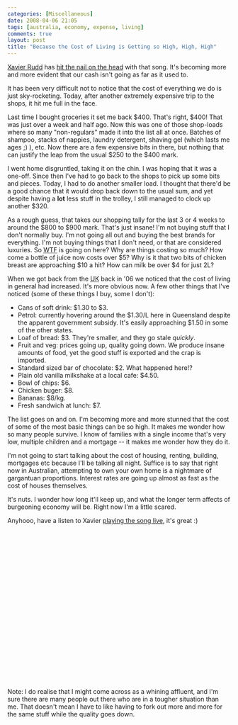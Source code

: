 ```yaml
---
categories: [Miscellaneous]
date: 2008-04-06 21:05
tags: [australia, economy, expense, living]
comments: true
layout: post
title: "Because the Cost of Living is Getting so High, High, High"
---
```

<a href="http://www.xavierrudd.com/" title="Xavier Rudd">Xavier Rudd</a> has <a href="http://www.thelyricarchive.com/song/1721539-223666/Famine" title="Famine">hit the nail on the head</a> with that song. It's becoming more and more evident that our cash isn't going as far as it used to.

It has been very difficult not to notice that the cost of everything we do is just sky-rocketing. Today, after another extremely expensive trip to the shops, it hit me full in the face.

<!--more-->

Last time I bought groceries it set me back $400. That's right, $400! That was just over a week and half ago. Now this was one of those shop-loads where so many "non-regulars" made it into the list all at once. Batches of shampoo, stacks of nappies, laundry detergent, shaving gel (which lasts me ages ;) ), etc. Now there are a few expensive bits in there, but nothing that can justify the leap from the usual $250 to the $400 mark.

I went home disgruntled, taking it on the chin. I was hoping that it was a one-off. Since then I've had to go back to the shops to pick up some bits and pieces. Today, I had to do another smaller load. I thought that there'd be a good chance that it would drop back down to the usual sum, and yet despite having a <strong>lot</strong> less stuff in the trolley, I still managed to clock up another $320.

As a rough guess, that takes our shopping tally for the last 3 or 4 weeks to around the $800 to $900 mark. That's just insane! I'm not buying stuff that I don't normally buy. I'm not going all out and buying the best brands for everything. I'm not buying things that I don't need, or that are considered luxuries. So <acronym title="What the fuck">WTF</acronym> is going on here? Why are things costing so much? How come a bottle of juice now costs over $5? Why is it that two bits of chicken breast are approaching $10 a hit? How can milk be over $4 for just 2L?

When we got back from the <acronym title="United Kingdom">UK</acronym> back in '06 we noticed that the cost of living in general had increased. It's more obvious now. A few other things that I've noticed (some of these things I buy, some I don't):
<ul>
<li>Cans of soft drink: $1.30 to $3.</li>
<li>Petrol: currently hovering around the $1.30/L here in Queensland despite the apparent government subsidy. It's easily approaching $1.50 in some of the other states.</li>
<li>Loaf of bread: $3. They're smaller, and they go stale <em>quickly</em>.</li>
<li>Fruit and veg: prices going up, quality going down. We produce insane amounts of food, yet the good stuff is exported and the crap is imported.</li>
<li>Standard sized bar of chocolate: $2. What happened here!?</li>
<li>Plain old vanilla milkshake at a local cafe: $4.50.</li>
<li>Bowl of chips: $6.</li>
<li>Chicken buger: $8.</li>
<li>Bananas: $8/kg.</li>
<li>Fresh sandwich at lunch: $7.</li>
</ul>
The list goes on and on. I'm becoming more and more stunned that the cost of some of the most basic things can be so high. It makes me wonder how so many people survive. I know of families with a single income that's very low, multiple children and a mortgage -- it makes me wonder how they do it.

I'm not going to start talking about the cost of housing, renting, building, mortgages etc because I'll be talking all night. Suffice is to say that right now in Australian, attempting to own your own home is a nightmare of gargantuan proportions. Interest rates are going up almost as fast as the cost of houses themselves.

It's nuts. I wonder how long it'll keep up, and what the longer term affects of burgeoning economy will be. Right now I'm a little scared.

Anyhooo, have a listen to Xavier <a href="http://www.youtube.com/watch?v=MhmlBUszCr0" title="Xavier Rudd - Famine - Shorline 2006">playing the song live</a>, it's great :)
<object width="425" height="355"><param name="movie" value="http://www.youtube.com/v/MhmlBUszCr0&hl=en"></param><param name="wmode" value="transparent"></param><embed src="http://www.youtube.com/v/MhmlBUszCr0&hl=en" type="application/x-shockwave-flash" wmode="transparent" width="425" height="355"></embed></object>

Note: I do realise that I might come across as a whining affluent, and I'm sure there are many people out there who are in a tougher situation than me. That doesn't mean I have to like having to fork out more and more for the same stuff while the quality goes down.
